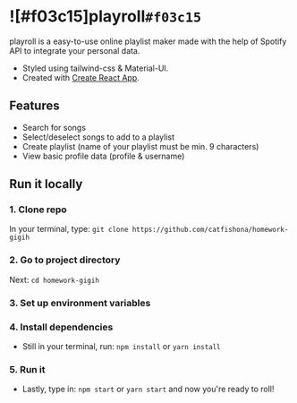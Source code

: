 # ![#f03c15]playroll`#f03c15`

playroll is a easy-to-use online playlist maker made with the help of Spotify API to integrate your personal data. 

- Styled using tailwind-css & Material-UI.
- Created with [Create React App](https://github.com/facebook/create-react-app).

## Features

- Search for songs
- Select/deselect songs to add to a playlist
- Create playlist (name of your playlist must be min. 9 characters)
- View basic profile data (profile & username)

## Run it locally

### 1. Clone repo
In your terminal, type: `git clone https://github.com/catfishona/homework-gigih`


### 2. Go to project directory
Next: `cd homework-gigih`

### 3. Set up environment variables

### 4. Install dependencies
- Still in your terminal, run: `npm install` or `yarn install`

### 5. Run it
- Lastly, type in: `npm start` or `yarn start` and now you're ready to roll!
